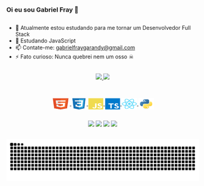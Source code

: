 ### Oi eu sou Gabriel Fray 🤠
##
- 🔭 Atualmente estou estudando para me tornar um Desenvolvedor Full Stack
- 🌱 Estudando JavaScript
- 📫 Contate-me: gabrielfraygarandy@gmail.com
- ⚡ Fato curioso: Nunca quebrei nem um osso ☠ 

##

<div align="center">
  <a href="https://github.com/GabrielFray">
  <img height="140em" src="https://github-readme-stats.vercel.app/api?username=GabrielFray&show_icons=true&theme=dark&include_all_commits=true&count_private=true"/>
  <img height="140em" src="https://github-readme-stats.vercel.app/api/top-langs/?username=GabrielFray&layout=compact&langs_count=7&theme=dark"/>
</div>

##

<div align="center" style="display:inline_block"><br>
  <img align="center"alt="gabs-HTML"height="30"width="48"src="https://raw.githubusercontent.com/devicons/devicon/master/icons/html5/html5-original.svg">
   <img align="center"alt="gabs-CSS"height="30"width="40"src="https://raw.githubusercontent.com/devicons/devicon/master/icons/css3/css3-original.svg">
   <img align="center"alt="gabs-3s"height="30"width="40"src="https://raw.githubusercontent.com/devicons/devicon/master/icons/javascript/javascript-plain.svg">
  <img align="center"alt="gabs-Ts"height="30"width="40"src="https://raw.githubusercontent.com/devicons/devicon/master/icons/typescript/typescript-plain.svg">
   <img align="center"alt="gabs-React"height="30"width="40"src="https://raw.githubusercontent.com/devicons/devicon/master/icons/react/react-original.svg">
  <img align="center"alt="gabs-Python"height="30"width="40"src="https://raw.githubusercontent.com/devicons/devicon/master/icons/python/python-original.svg">
  
##
  
<div align="center">
  <a href="https://instagram.com/gabrielfray_dev" target="_blank"><img src="https://img.shields.io/badge/-Instagram-%23E4405F?style=for-the-badge&logo=instagram&logoColor=white" target="_blank"></a>
 <a href="https://discord.gg/" target="_blank"><img src="https://img.shields.io/badge/Discord-7289DA?style=for-the-badge&logo=discord&logoColor=white" target="_blank"></a> 
  <a href = "gabrielfraygarandy@gmail.com"><img src="https://img.shields.io/badge/-Gmail-%23333?style=for-the-badge&logo=gmail&logoColor=white" target="_blank"></a>
  <a href="https://www.linkedin.com/in/gabrielfray/" target="_blank"><img src="https://img.shields.io/badge/-LinkedIn-%230077B5?style=for-the-badge&logo=linkedin&logoColor=white" target="_blank"></a>
</div>

  ##
  
![Snake animation](https://github.com/GabrielFray/GabrielFray/blob/output/github-contribution-grid-snake.svg)


 
 
